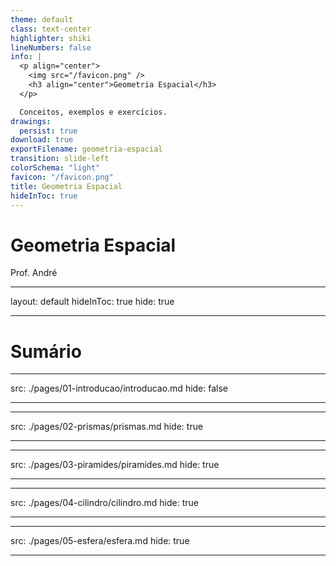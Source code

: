 ```yaml
---
theme: default
class: text-center
highlighter: shiki
lineNumbers: false
info: |
  <p align="center">
    <img src="/favicon.png" />
    <h3 align="center">Geometria Espacial</h3>
  </p>

  Conceitos, exemplos e exercícios.
drawings:
  persist: true
download: true
exportFilename: geometria-espacial
transition: slide-left
colorSchema: "light"
favicon: "/favicon.png"
title: Geometria Espacial
hideInToc: true
---
```


<!-- ./components/DrauuConfig.vue -->
<DrauuConfig/>

# Geometria Espacial

Prof. André

<div class="abs-br m-6 flex gap-2">
  <a href="https://github.com/andreluciani/geometria-espacial" target="_blank" alt="GitHub"
    class="text-xl slidev-icon-btn opacity-50 !border-none !hover:text-white">
    <carbon-logo-github />
  </a>
</div>

---

layout: default
hideInToc: true
hide: true

---

# Sumário

<Toc></Toc>

---

src: ./pages/01-introducao/introducao.md
hide: false

---

---

src: ./pages/02-prismas/prismas.md
hide: true

---

---

src: ./pages/03-piramides/piramides.md
hide: true

---

---

src: ./pages/04-cilindro/cilindro.md
hide: true

---

---

src: ./pages/05-esfera/esfera.md
hide: true

---
